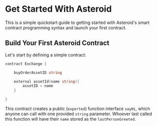 # Get Started With Asteroid
This is a simple quickstart guide to getting started with Asteroid's smart contract programming syntax and launch your first contract.

## Build Your First Asteroid Contract

Let's start by defining a simple contract:

```go
contract Exchange {

    buyOrderAssetID string

    external assetId(name string){
        assetID = name
    }

}
```

This contract creates a public (```exported```) function interface ```sayHi```, which anyone can call with one provided ```string``` parameter. Whoever last called this function will have their ```name``` stored as the ```lastPersonGreeted```.
